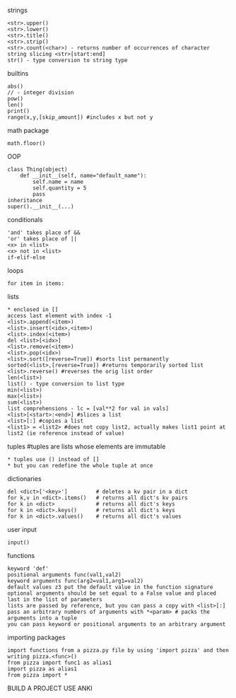 strings
	
	<str>.upper()
	<str>.lower()
	<str>.title()
	<str>.strip()
	<str>.count(<char>) - returns number of occurrences of character
	string slicing <str>[start:end]
	str() - type conversion to string type

builtins

	abs()
	// - integer division
	pow()
	len()
	print()
	range(x,y,[skip_amount]) #includes x but not y

math package

	math.floor()

OOP

	class Thing(object)
		def __init__(self, name="default_name"):
			self.name = name
			self.quantity = 5
			pass
	inheritance
	super().__init__(...)

conditionals

	'and' takes place of &&
	'or' takes place of ||
	<x> in <list>
	<x> not in <list>
	if-elif-else

loops

	for item in items:

lists

	* enclosed in []
	access last element with index -1
	<list>.append(<item>)
	<list>.insert(<idx>,<item>)
	<list>.index(<item>)
	del <list>[<idx>]
	<list>.remove(<item>)
	<list>.pop(<idx>)
	<list>.sort([reverse=True]) #sorts list permanently
	sorted(<list>,[reverse=True]) #returns temporarily sorted list
	<list>.reverse() #reverses the orig list order
	len(<list>)
	list() - type conversion to list type
	min(<list>)
	max(<list>)
	sum(<list>)
	list comprehensions - lc = [val**2 for val in vals]
	<list>[<start>:<end>] #slices a list
	<list>[:] #copies a list
	<list1> = <list2> #does not copy list2, actually makes list1 point at list2 (ie reference instead of value)

tuples #tuples are lists whose elements are immutable

	* tuples use () instead of []
	* but you can redefine the whole tuple at once

dictionaries

	del <dict>['<key>'] 		# deletes a kv pair in a dict
	for k,v in <dict>.items() 	# returns all dict's kv pairs
	for k in <dict> 			# returns all dict's keys
	for k in <dict>.keys()		# returns all dict's keys
	for k in <dict>.values()	# returns all dict's values

user input

	input()

functions

	keyword 'def'
	positional arguments func(val1,val2)
	keyword arguments func(arg2=val1,arg1=val2)
	default values z3 put the default value in the function signature
	optional arguments should be set equal to a False value and placed last in the list of parameters
	lists are passed by reference, but you can pass a copy with <list>[:]
	pass an arbitrary numbers of arguments with *<param> # packs the arguments into a tuple
	you can pass keyword or positional arguments to an arbitrary argument

importing packages

	import functions from a pizza.py file by using 'import pizza' and then writing pizza.<func>()
	from pizza import func1 as alias1
	import pizza as alias1
	from pizza import *
	
BUILD A PROJECT
USE ANKI